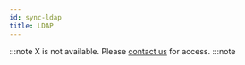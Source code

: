 ```yaml
---
id: sync-ldap
title: LDAP
---
```


:::note
X is not available. Please [contact us](mailto:support@phasetwo.io) for access.
:::note
